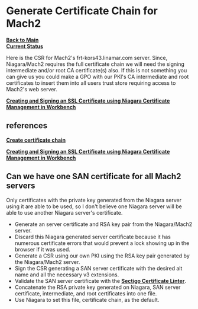 # Generate Certificate Chain for Mach2

**[Back to Main](../..//README.md)**\
**[Current Status](../../development/status/weekly/current_status.md)**

Here is the CSR for Mach2's frt-kors43.linamar.com server. Since, Niagara/Mach2 requires the full certificate chain we will need the signing intermediate and/or root CA certificate(s) also.  If this is not something you can give us you could make a GPO with our PKI's CA intermediate and root certificates to insert them into all users trust store requiring access to Mach2's web server.

**[Creating and Signing an SSL Certificate using Niagara Certificate Management in Workbench](https://know.innon.com/creating-signing-ssl-certificate-niagara)**

## references

**[Create certificate chain](https://www.golinuxcloud.com/openssl-create-certificate-chain-linux/)**

**[Creating and Signing an SSL Certificate using Niagara Certificate Management in Workbench](https://know.innon.com/creating-signing-ssl-certificate-niagara)**

## Can we have one SAN certificate for all Mach2 servers

Only certificates with the private key generated from the Niagara server using it are able to be used, so I don't believe one Niagara server will be able to use another Niagara server's certificate.

- Generate an server certificate and RSA key pair from the Niagara/Mach2 server.
- Discard this Niagara generated server certificate because it has numerous certificate errors that would prevent a lock showing up in the browser if it was used.
- Generate a CSR using our own PKI using the RSA key pair generated by the Niagara/Mach2 server.
- Sign the CSR generating a SAN server certificate with the desired alt name and all the necessary v3 extensions.
- Validate the SAN server certificate with the **[Sectigo Certificate Linter](https://crt.sh/lintcert)**.
- Concatenate the RSA private key generated on Niagara, SAN server certificate, intermediate, and root certificates into one file.
- Use Niagara to set this file, certificate chain, as the default.
